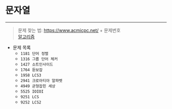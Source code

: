 # __문자열__
---

>문제 찾는 법: https://www.acmicpc.net/ + 문제번호  <br>
>[알고리즘](https://github.com/Park-Seung-Hun/Algorithm-Problem/tree/main/-%20%EC%95%8C%EA%B3%A0%EB%A6%AC%EC%A6%98%20%EC%A0%95%EB%A6%AC)

- 문제 목록
  - `1181 단어 정렬`
  - `1316 그룹 단어 체커`
  - `1427 소트인사이드`
  - `1764 듣보잡`
  - `1958 LCS3`
  - `2941 크로아티아 알파벳`
  - `4949 균형잡힌 세상`
  - `5525 IOIOI`
  - `9251 LCS`
  - `9252 LCS2`
